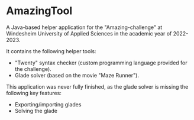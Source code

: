 # AmazingTool
A Java-based helper application for the "Amazing-challenge" at Windesheim University of Applied Sciences in the academic year of 2022-2023.

It contains the following helper tools:
- "Twenty" syntax checker (custom programming language provided for the challenge).
- Glade solver (based on the movie "Maze Runner").

This application was never fully finished, as the glade solver is missing the following key features:
- Exporting/importing glades
- Solving the glade
